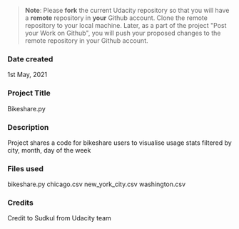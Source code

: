>**Note**: Please **fork** the current Udacity repository so that you will have a **remote** repository in **your** Github account. Clone the remote repository to your local machine. Later, as a part of the project "Post your Work on Github", you will push your proposed changes to the remote repository in your Github account.

### Date created
1st May, 2021

### Project Title
Bikeshare.py

### Description
Project shares a code for bikeshare users to visualise usage stats filtered by city, month, day of the week

### Files used
bikeshare.py
chicago.csv
new_york_city.csv
washington.csv

### Credits
Credit to Sudkul from Udacity team
